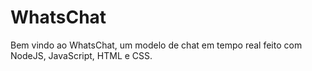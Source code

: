 # WhatsChat
Bem vindo ao WhatsChat, um modelo de chat em tempo real feito com NodeJS, JavaScript, HTML e CSS.
